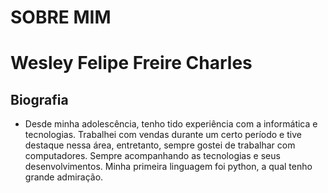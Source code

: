 
# SOBRE MIM 

# Wesley Felipe Freire Charles

## Biografia
- Desde minha adolescência, tenho tido experiência com a informática e tecnologias. Trabalhei com vendas durante um certo período e tive destaque nessa área, entretanto, sempre gostei de trabalhar com computadores. Sempre acompanhando as tecnologias e seus desenvolvimentos. Minha primeira linguagem foi python, a qual tenho grande admiração.
